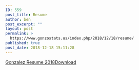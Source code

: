 ```yaml
---
ID: 559
post_title: Resume
author: ben
post_excerpt: ""
layout: post
permalink: >
  https://www.gonzostats.us/index.php/2018/12/18/resume/
published: true
post_date: 2018-12-18 15:11:28
---
```

<!-- wp:file {"id":561,"href":"http://www.gonzostats.us/wp-content/uploads/2018/12/Gonzalez-Resume-2018.docx"} -->
<div class="wp-block-file"><a href="http://www.gonzostats.us/wp-content/uploads/2018/12/Gonzalez-Resume-2018.docx">Gonzalez Resume 2018</a><a href="http://www.gonzostats.us/wp-content/uploads/2018/12/Gonzalez-Resume-2018.docx" class="wp-block-file__button" download>Download</a></div>
<!-- /wp:file -->